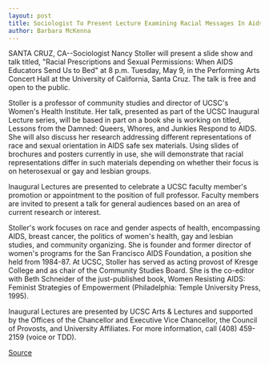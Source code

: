 ```yaml
---
layout: post
title: Sociologist To Present Lecture Examining Racial Messages In Aids Sex Education Materials
author: Barbara McKenna
---
```


SANTA CRUZ, CA--Sociologist Nancy Stoller will present a slide  show and talk titled, "Racial Prescriptions and Sexual Permissions:  When AIDS Educators Send Us to Bed" at 8 p.m. Tuesday, May 9, in the  Performing Arts Concert Hall at the University of California, Santa  Cruz. The talk is free and open to the public.

Stoller is a professor of community studies and director of  UCSC's Women's Health Institute. Her talk, presented as part of the  UCSC Inaugural Lecture series, will be based in part on a book she is  working on titled, Lessons from the Damned: Queers, Whores, and  Junkies Respond to AIDS. She will also discuss her research  addressing different representations of race and sexual orientation  in AIDS safe sex materials. Using slides of brochures and posters  currently in use, she will demonstrate that racial representations  differ in such materials depending on whether their focus is on  heterosexual or gay and lesbian groups.

Inaugural Lectures are presented to celebrate a UCSC faculty  member's promotion or appointment to the position of full professor.  Faculty members are invited to present a talk for general audiences  based on an area of current research or interest.

Stoller's work focuses on race and gender aspects of health,  encompassing AIDS, breast cancer, the politics of women's health,  gay and lesbian studies, and community organizing. She is founder  and former director of women's programs for the San Francisco AIDS  Foundation, a position she held from 1984-87. At UCSC, Stoller has  served as acting provost of Kresge College and as chair of the  Community Studies Board. She is the co-editor with Beth Schneider  of the just-published book, Women Resisting AIDS: Feminist  Strategies of Empowerment (Philadelphia: Temple University Press,  1995).

Inaugural Lectures are presented by UCSC Arts & Lectures and  supported by the Offices of the Chancellor and Executive Vice  Chancellor, the Council of Provosts, and University Affiliates. For  more information, call (408) 459-2159 (voice or TDD).

[Source](http://www1.ucsc.edu/news_events/press_releases/archive/94-95/05-95/050495-Lecture_on_racial_m.html "Permalink to 050495-Lecture_on_racial_m")
